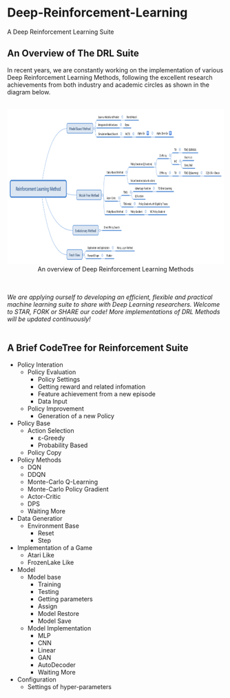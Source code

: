 # Deep-Reinforcement-Learning
A Deep Reinforcement Learning Suite

## An Overview of The **DRL** Suite 

In recent years, we are constantly working on the implementation of various Deep Reinforcement Learning Methods, following the excellent research achievements from both industry and academic circles as shown in the diagram below.<br></br>

<div align=center><img src="https://github.com/emailhxn/Deep-Reinforcement-Learning/blob/master/img/ReinforcementLearningMethod.png" width = "1000" height = "360"/></div>
<div align=center>An overview of Deep Reinforcement Learning Methods</div>

<br></br>
*We are applying ourself to developing an efficient, flexible and practical machine learning suite to share with Deep Learning researchers. Welcome to STAR, FORK or SHARE our code! More implementations of DRL Methods will be updated continuously!*
<br></br>

## A Brief CodeTree for Reinforcement Suite

- Policy Interation
  - Policy Evaluation
    - Policy Settings
    - Getting reward and related infomation
    - Feature achievement from a new episode
    - Data Input
  - Policy Improvement
    - Generation of a new Policy 
- Policy Base
  - Action Selection
    - ε-Greedy
    - Probability Based
  - Policy Copy
- Policy Methods 
  - DQN
  - DDQN
  - Monte-Carlo Q-Learning
  - Monte-Carlo Policy Gradient
  - Actor-Critic
  - DPS
  - Waiting More
- Data Generatior
  - Environment Base
     - Reset
     - Step
- Implementation of a Game
  - Atari Like
  - FrozenLake Like
- Model
  - Model base
    - Training
    - Testing
    - Getting parameters
    - Assign
    - Model Restore
    - Model Save
  - Model Implementation
    - MLP
    - CNN
    - Linear
    - GAN
    - AutoDecoder
    - Waiting More
- Configuration
  - Settings of hyper-parameters


